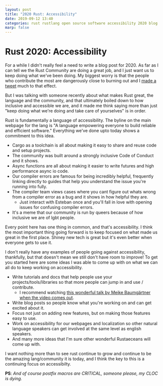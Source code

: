 ```yaml
---
layout: post
title: "2020 Rust: Accessibility"
date: 2019-09-12 13:40
categories: rust rustlang open source software accessibility 2020 blog
marp: false
---
```


# Rust 2020: Accessibility

For a while I didn't really feel a need to write a blog post for 2020. As far
as I can tell we the Rust Community are doing a great job, and I just want us
to keep doing what we've been doing. My biggest worry is that the people who
contribute the most are dangerously close to burning out and I [made a
tweet](https://twitter.com/yaahc_/status/1189404270010884103?s=20) much to that
effect.

But I was talking with someone recently about what makes Rust great, the
language and the community, and that ultimately boiled down to how inclusive
and accessible we are, and it made me think saying more than just "keep doing
what we're doing and take care of yourselves" is in order.

Rust is fundamentally a language of accessibility. The byline on the main
webpage for the lang is "A language empowering everyone to build reliable and
efficient software." Everything we've done upto today shows a commitment to
this idea.

* Cargo as a toolchain is all about making it easy to share and reuse code and
  setup projects.
* The community was built around a strongly inclusive Code of Conduct and it
  shows.
* Async functions are all about making it easier to write futures and high
  performance async io code.
* Our compiler errors are famous for being incredibly helpful, frequently
  linking directly to guides that help you understand the issue you're running
  into fully.
* The compiler team views cases where you cant figure out whats wrong from a
  compiler error as a bug and it shows in how helpful they are.
    * Just interact with Esteban once and you'll fall in love with opening
      issues for confusing compiler errors.
* It's a meme that our community is run by queers because of how inclusive we
  are of lgbt people.

Every point here has one thing in common, and that's accessibility. I think the
most important thing going forward is to keep focused on what made us great in
the first place. Shiney new tech is great but it's even better when everyone
gets to use it.

I don't really have any examples of people going against accessibility,
thankfully, but that doesn't mean we still don't have room to improve! To get
you started here are some ideas I was able to come up with on what we can all
do to keep working on accessibility.

* Write tutorials and docs that help people use your projects/tools/libraries
  so that more people can jump in and use / contribute.
    * I recommend watching [this wonderful talk by Meike Baumgärtner when the video comes out](https://llvmdevmtg2019.sched.com/event/W2zN/llvm-tutorials-how-to-write-beginner-friendly-inclusive-tutorials).
* Write blog posts so people know what you're working on and can get excited
  about it.
* Focus not just on adding new features, but on making those features easy to
  use.
* Work on accessibility for our webpages and localization so other natural
  language speakers can get involved at the same level as english speakers.
* And many more ideas that I'm sure other wonderful Rustaeceans will come up with.

I want nothing more than to see rust continue to grow and continue to be the
amazing lang/community it is today, and I think the key to this is a continuing
focus on accessibilty.

**PS**: *And of course postfix macros are CRITICAL, someone please, my CLOC is dying.*
